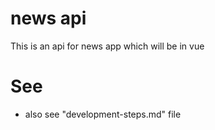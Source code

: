 # news api

This is an api for news app which will be in vue


# See
- also see "development-steps.md" file